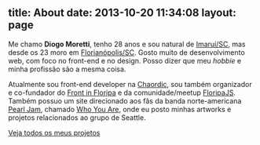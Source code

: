 title: About
date: 2013-10-20 11:34:08
layout: page
---

Me chamo **Diogo Moretti**, tenho 28 anos e sou natural de  [Imaruí/SC](http://pt.wikipedia.org/wiki/Imaruí), mas desde os 23 moro em [Florianópolis/SC](http://pt.wikipedia.org/wiki/Florianópolis). Gosto muito de desenvolvimento web, com foco no front-end e no design. Posso dizer que meu *hobbie* e minha profissão são a mesma coisa.

Atualmente sou front-end developer na [Chaordic](http://www.chaordic.com.br), sou também organizador e co-fundador do [Front in Floripa](http://frontinfloripa.com.br) e da comunidade/meetup [FloripaJS](http://floripajs.org). Também possuo um site direcionado aos fãs da banda norte-americana [Pearl Jam](http://pearljam.com), chamado [Who You Are](http://www.whoyouare.com.br), onde eu posto minhas artworks e projetos relacionados ao grupo de Seattle.

<a href="/projects" class="btn">Veja todos os meus projetos</a>